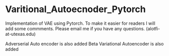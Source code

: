 # Varitional_Autoecnoder_Pytorch
Implementation of VAE using Pytorch. To make it easier for readers I will add some commments. Please email me if you have any questions. (alotfi-at-utexas.edu)


Adverserial Auto encoder is also added
Beta Variational Autoencoder is also added
